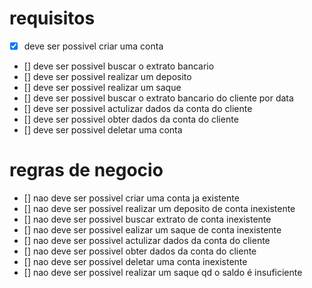 
# requisitos

- [x] deve ser possivel criar uma conta
- [] deve ser possivel buscar o extrato bancario
- [] deve ser possivel realizar um deposito
- [] deve ser possivel realizar um saque
- [] deve ser possivel buscar o extrato bancario do cliente por data
- [] deve ser possivel actulizar dados da conta do cliente 
- [] deve ser possivel obter dados da conta do cliente
- [] deve ser possivel deletar uma conta 


# regras de negocio

- [] nao deve ser possivel criar uma conta ja existente
- [] nao deve ser possivel realizar um deposito de conta inexistente
- [] nao deve ser possivel buscar extrato de conta inexistente
- [] nao deve ser possivel ealizar um saque de conta inexistente
- [] nao deve ser possivel actulizar dados da conta do cliente
- [] nao deve ser possivel obter dados da conta do cliente
- [] nao deve ser possivel deletar uma conta inexistente
- [] nao deve ser possivel realizar um saque qd o saldo é insuficiente